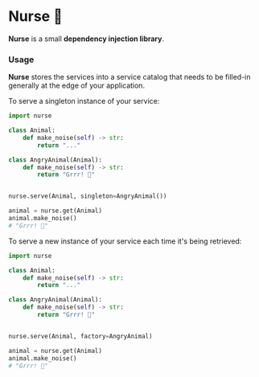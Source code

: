 # Nurse 💉

**Nurse** is a small **dependency injection library**.

### Usage

**Nurse** stores the services into a service catalog that needs to be filled-in
generally at the edge of your application.

To serve a singleton instance of your service:

```python
import nurse

class Animal:
    def make_noise(self) -> str:
        return "..."

class AngryAnimal(Animal):
    def make_noise(self) -> str:
        return "Grrr! 🦁"


nurse.serve(Animal, singleton=AngryAnimal())

animal = nurse.get(Animal)
animal.make_noise()
# "Grrr! 🦁"
```

To serve a new instance of your service each time it's being retrieved:

```python
import nurse

class Animal:
    def make_noise(self) -> str:
        return "..."

class AngryAnimal(Animal):
    def make_noise(self) -> str:
        return "Grrr! 🦁"


nurse.serve(Animal, factory=AngryAnimal)

animal = nurse.get(Animal)
animal.make_noise()
# "Grrr! 🦁"
```

